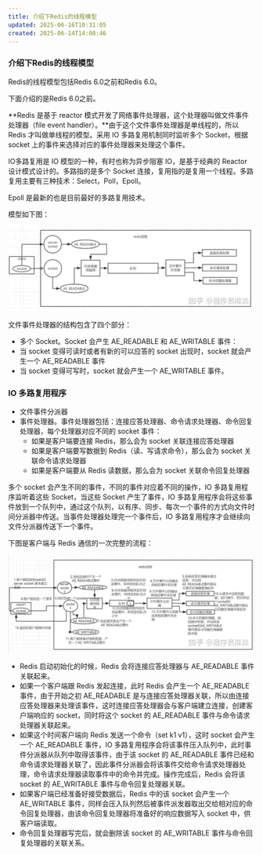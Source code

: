 ```yaml
---
title: 介绍下Redis的线程模型
updated: 2025-06-16T10:31:05
created: 2025-06-14T14:08:46
---
```


### 介绍下Redis的线程模型
Redis的线程模型包括Redis 6.0之前和Redis 6.0。

下面介绍的是Redis 6.0之前。

**Redis 是基于 reactor 模式开发了网络事件处理器，这个处理器叫做文件事件处理器（file event handler）。**由于这个文件事件处理器是单线程的，所以 Redis 才叫做单线程的模型。采用 IO 多路复用机制同时监听多个 Socket，根据 socket 上的事件来选择对应的事件处理器来处理这个事件。

IO多路复用是 IO 模型的一种，有时也称为异步阻塞 IO，是基于经典的 Reactor 设计模式设计的。多路指的是多个 Socket 连接，复用指的是复用一个线程。多路复用主要有三种技术：Select，Poll，Epoll。

Epoll 是最新的也是目前最好的多路复用技术。

模型如下图：

![image1](../../resources/2c1a8fce43c04689b22adbe4bcd001c3.jpg)

文件事件处理器的结构包含了四个部分：
- 多个 Socket。Socket 会产生 AE_READABLE 和 AE_WRITABLE 事件：
- 当 socket 变得可读时或者有新的可以应答的 socket 出现时，socket 就会产生一个 AE_READABLE 事件
- 当 socket 变得可写时，socket 就会产生一个 AE_WRITABLE 事件。
### IO 多路复用程序
- 文件事件分派器
- 事件处理器。事件处理器包括：连接应答处理器、命令请求处理器、命令回复处理器，每个处理器对应不同的 socket 事件：
  - 如果是客户端要连接 Redis，那么会为 socket 关联连接应答处理器
  - 如果是客户端要写数据到 Redis（读、写请求命令），那么会为 socket 关联命令请求处理器
  - 如果是客户端要从 Redis 读数据，那么会为 socket 关联命令回复处理器

多个 socket 会产生不同的事件，不同的事件对应着不同的操作，IO 多路复用程序监听着这些 Socket，当这些 Socket 产生了事件，IO 多路复用程序会将这些事件放到一个队列中，通过这个队列，以有序、同步、每次一个事件的方式向文件时间分派器中传送。当事件处理器处理完一个事件后，IO 多路复用程序才会继续向文件分派器传送下一个事件。

下图是客户端与 Redis 通信的一次完整的流程：

![image2](../../resources/7e12b21f808544df8041256202d22ba3.jpg)
- Redis 启动初始化的时候，Redis 会将连接应答处理器与 AE_READABLE 事件关联起来。
- 如果一个客户端跟 Redis 发起连接，此时 Redis 会产生一个 AE_READABLE 事件，由于开始之初 AE_READABLE 是与连接应答处理器关联，所以由连接应答处理器来处理该事件，这时连接应答处理器会与客户端建立连接，创建客户端响应的 socket，同时将这个 socket 的 AE_READABLE 事件与命令请求处理器关联起来。
- 如果这个时间客户端向 Redis 发送一个命令（set k1 v1），这时 socket 会产生一个 AE_READABLE 事件，IO 多路复用程序会将该事件压入队列中，此时事件分派器从队列中取得该事件，由于该 socket 的 AE_READABLE 事件已经和命令请求处理器关联了，因此事件分派器会将该事件交给命令请求处理器处理，命令请求处理器读取事件中的命令并完成。操作完成后，Redis 会将该 socket 的 AE_WRITABLE 事件与命令回复处理器关联。
- 如果客户端已经准备好接受数据后，Redis 中的该 socket 会产生一个 AE_WRITABLE 事件，同样会压入队列然后被事件派发器取出交给相对应的命令回复处理器，由该命令回复处理器将准备好的响应数据写入 socket 中，供客户端读取。
- 命令回复处理器写完后，就会删除该 socket 的 AE_WRITABLE 事件与命令回复处理器的关联关系。
